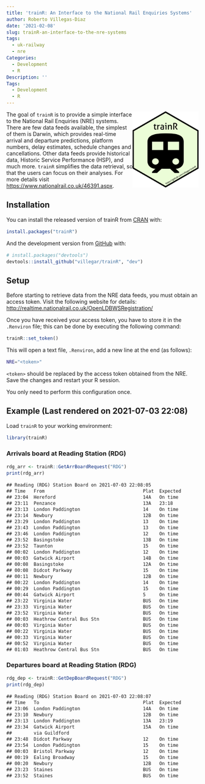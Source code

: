 ```yaml
---
title: 'trainR: An Interface to the National Rail Enquiries Systems'
author: Roberto Villegas-Diaz
date: '2021-02-08'
slug: trainR-an-interface-to-the-nre-systems
tags:
  - uk-railway
  - nre
Categories:
  - Development
  - R
Description: ''
Tags:
  - Development
  - R
---
```


<img src="https://raw.githubusercontent.com/villegar/trainR/main/inst/images/logo.png" alt="logo" align="right" height=200px/>

The goal of `trainR` is to provide a simple interface to the 
National Rail Enquiries (NRE) systems. There are few data feeds 
available, the simplest of them is Darwin, which provides real-time 
arrival and departure predictions, platform numbers, delay estimates, 
schedule changes and cancellations. Other data feeds provide historical 
data, Historic Service Performance (HSP), and much more. `trainR` 
simplifies the data retrieval, so that the users can focus on their 
analyses. For more details visit 
https://www.nationalrail.co.uk/46391.aspx.

## Installation

You can install the released version of trainR from [CRAN](https://CRAN.R-project.org) with:

``` r
install.packages("trainR")
```

And the development version from [GitHub](https://github.com/) with:

``` r
# install.packages("devtools")
devtools::install_github("villegar/trainR", "dev")
```

## Setup
Before starting to retrieve data from the NRE data feeds, you must obtain an access token. 
Visit the following website for details: http://realtime.nationalrail.co.uk/OpenLDBWSRegistration/

Once you have received your access token, you have to store it in the `.Renviron` file; this can be 
done by executing the following command:


```r
trainR::set_token()
```

This will open a text file, `.Renviron`, add a new line at the end (as follows):

```bash
NRE="<token>"
```

`<token>` should be replaced by the access token obtained from the NRE. Save the changes and restart 
your R session.

You only need to perform this configuration once.

## Example (Last rendered on 2021-07-03 22:08)

Load `trainR` to your working environment:

```r
library(trainR)
```

### Arrivals board at Reading Station (RDG)


```r
rdg_arr <- trainR::GetArrBoardRequest("RDG")
print(rdg_arr)
```

```
## Reading (RDG) Station Board on 2021-07-03 22:08:05
## Time   From                                    Plat  Expected
## 23:04  Hereford                                14A   On time
## 23:11  Penzance                                13A   23:18
## 23:13  London Paddington                       14    On time
## 23:14  Newbury                                 12B   On time
## 23:29  London Paddington                       13    On time
## 23:43  London Paddington                       13    On time
## 23:46  London Paddington                       12    On time
## 23:52  Basingstoke                             13B   On time
## 23:52  Taunton                                 15    On time
## 00:02  London Paddington                       12    On time
## 00:03  Gatwick Airport                         14B   On time
## 00:08  Basingstoke                             12A   On time
## 00:08  Didcot Parkway                          15    On time
## 00:11  Newbury                                 12B   On time
## 00:22  London Paddington                       14    On time
## 00:29  London Paddington                       15    On time
## 00:44  Gatwick Airport                         5     On time
## 23:22  Virginia Water                          BUS   On time
## 23:33  Virginia Water                          BUS   On time
## 23:52  Virginia Water                          BUS   On time
## 00:03  Heathrow Central Bus Stn                BUS   On time
## 00:03  Virginia Water                          BUS   On time
## 00:22  Virginia Water                          BUS   On time
## 00:33  Virginia Water                          BUS   On time
## 00:52  Virginia Water                          BUS   On time
## 01:03  Heathrow Central Bus Stn                BUS   On time
```

### Departures board at Reading Station (RDG)


```r
rdg_dep <- trainR::GetDepBoardRequest("RDG")
print(rdg_dep)
```

```
## Reading (RDG) Station Board on 2021-07-03 22:08:07
## Time   To                                      Plat  Expected
## 23:06  London Paddington                       14A   On time
## 23:10  Newbury                                 12B   On time
## 23:13  London Paddington                       13A   23:19
## 23:34  Gatwick Airport                         15A   On time
##        via Guildford                           
## 23:48  Didcot Parkway                          12    On time
## 23:54  London Paddington                       15    On time
## 00:03  Bristol Parkway                         12    On time
## 00:19  Ealing Broadway                         15    On time
## 00:20  Newbury                                 12B   On time
## 23:23  Staines                                 BUS   On time
## 23:52  Staines                                 BUS   On time
```
